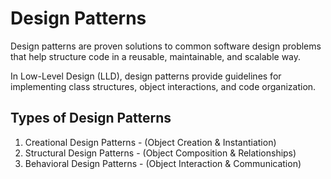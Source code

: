 # Design Patterns

Design patterns are proven solutions to common software design problems that help structure code in a reusable, maintainable, and scalable way. 

In Low-Level Design (LLD), design patterns provide guidelines for implementing class structures, object interactions, and code organization.


## Types of Design Patterns

1. Creational Design Patterns - (Object Creation & Instantiation)
2. Structural Design Patterns - (Object Composition & Relationships)
3. Behavioral Design Patterns - (Object Interaction & Communication)